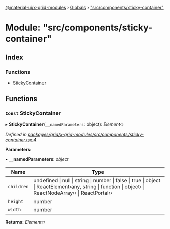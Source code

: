 [@material-ui/x-grid-modules](../README.md) › [Globals](../globals.md) › ["src/components/sticky-container"](_src_components_sticky_container_.md)

# Module: "src/components/sticky-container"

## Index

### Functions

* [StickyContainer](_src_components_sticky_container_.md#const-stickycontainer)

## Functions

### `Const` StickyContainer

▸ **StickyContainer**(`__namedParameters`: object): *Element‹›*

*Defined in [packages/grid/x-grid-modules/src/components/sticky-container.tsx:4](https://github.com/mui-org/material-ui-x/blob/02342a6/packages/grid/x-grid-modules/src/components/sticky-container.tsx#L4)*

**Parameters:**

▪ **__namedParameters**: *object*

Name | Type |
------ | ------ |
`children` | undefined &#124; null &#124; string &#124; number &#124; false &#124; true &#124; object &#124; ReactElement‹any, string &#124; function &#124; object› &#124; ReactNodeArray‹› &#124; ReactPortal‹› |
`height` | number |
`width` | number |

**Returns:** *Element‹›*
